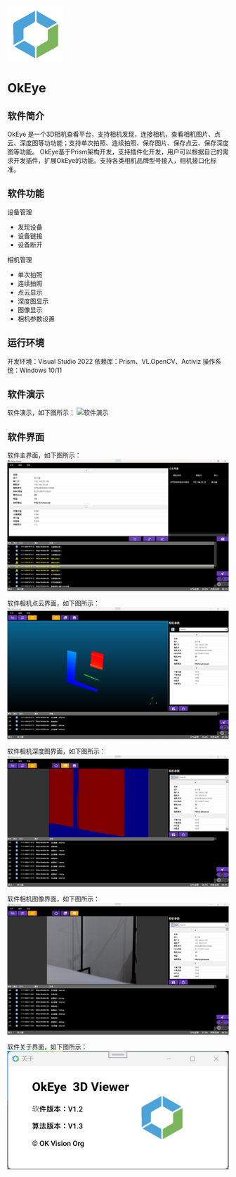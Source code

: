 ![LOGO](OkEye/Doc/logo128.png )
# OkEye

## 软件简介
OkEye 是一个3D相机查看平台，支持相机发现，连接相机，查看相机图片、点云、深度图等功功能；支持单次拍照、连续拍照、保存图片、保存点云、保存深度图等功能。
OkEye基于Prism架构开发，支持插件化开发，用户可以根据自己的需求开发插件，扩展OkEye的功能。支持各类相机品牌型号接入，相机接口化标准。

## 软件功能

设备管理
* 发现设备
* 设备链接
* 设备断开
    
相机管理
* 单次拍照
* 连续拍照
* 点云显示
* 深度图显示
* 图像显示
* 相机参数设置
    
## 运行环境
开发环境：Visual Studio 2022
依赖库：Prism、VL.OpenCV、Activiz
操作系统：Windows 10/11

## 软件演示
软件演示，如下图所示：
![软件演示](OkEye/Doc/Demo.gif "软件演示，软件显示界面")

## 软件界面
软件主界面，如下图所示：
![软件主界面](OkEye/Doc/MainPage.png "软件主界面，设备连接界面")

软件相机点云界面，如下图所示：
![软件相机点云界面](OkEye/Doc/CameraCloudPage.png "软件相机点云看界面")

软件相机深度图界面，如下图所示：
![软件相机深度图界面](OkEye/Doc/CameraDepthPage.png "软件相机深度图界面")

软件相机图像界面，如下图所示：
![软件相机图像界面](OkEye/Doc/CameraImagePage.png "软件相机图像看界面")

软件关于界面，如下图所示：
![软件关于](OkEye/Doc/AboutDialog.png "软件相机图像看界面")


